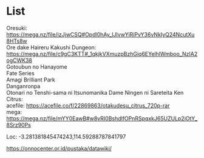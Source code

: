 # List

Oresuki: https://mega.nz/file/izJjwCSQ#Opdl0hAy_IJlvwYiRiPvY36vNkIyQ24NcutXu8HTs8w \
Ore dake Haireru Kakushi Dungeon: https://mega.nz/file/c9gC3KTT#_1qkjkVXmuzpBzhGiq6EYelhlWmboo_NzIA2ogCWK38 \
Gotoubun no Hanayome \
Fate Series \
Amagi Brilliant Park \
Danganronpa \
Otonari no Tenshi-sama ni Itsunomanika Dame Ningen ni Sareteita Ken 
Citrus: \
  acefile: https://acefile.co/f/22869863/otakudesu_citrus_720p-rar \
  mega: https://mega.nz/file/mYY0EawB#w8vRI0BshdlfOPnRSpqxkJ65UZULp2iOtY_8Srz90Ps 




Loc: -3.281381845474243,114.59288787841797 

https://onnocenter.or.id/pustaka/datawiki/
